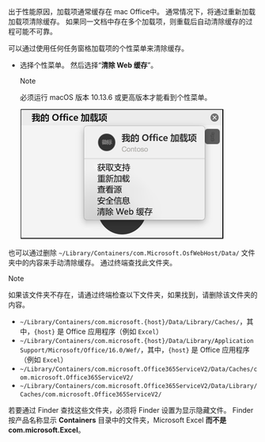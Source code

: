 出于性能原因，加载项通常缓存在 mac Office中。 通常情况下，将通过重新加载加载项清除缓存。 如果同一文档中存在多个加载项，则重载后自动清除缓存的过程可能不可靠。

可以通过使用任何任务窗格加载项的个性菜单来清除缓存。

- 选择个性菜单。 然后选择“**清除 Web 缓存**”。
    > [!NOTE]
    > 必须运行 macOS 版本 10.13.6 或更高版本才能看到个性菜单。

    ![个性菜单上“清除 Web 缓存”选项的屏幕截图](../images/mac-clear-cache-menu.png)

也可以通过删除 `~/Library/Containers/com.Microsoft.OsfWebHost/Data/` 文件夹中的内容来手动清除缓存。 通过终端查找此文件夹。

> [!NOTE]
> 如果该文件夹不存在，请通过终端检查以下文件夹，如果找到，请删除该文件夹的内容。
>
> - `~/Library/Containers/com.microsoft.{host}/Data/Library/Caches/`，其中，`{host}` 是 Office 应用程序（例如 `Excel`）
> - `~/Library/Containers/com.microsoft.{host}/Data/Library/Application Support/Microsoft/Office/16.0/Wef/`，其中，`{host}` 是 Office 应用程序（例如 `Excel`）
> - `~/Library/Containers/com.microsoft.Office365ServiceV2/Data/Caches/com.microsoft.Office365ServiceV2/`
> - `~/Library/Containers/com.microsoft.Office365ServiceV2/Data/Library/Caches/com.microsoft.Office365ServiceV2/`
>
> 若要通过 Finder 查找这些文件夹，必须将 Finder 设置为显示隐藏文件。 Finder 按产品名称显示 **Containers** 目录中的文件夹，Microsoft Excel **而不是 com.microsoft.Excel**。
